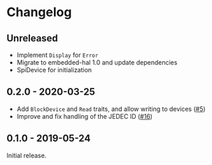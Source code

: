 # Changelog

## Unreleased

* Implement `Display` for `Error`
* Migrate to embedded-hal 1.0 and update dependencies
* SpiDevice for initialization

## 0.2.0 - 2020-03-25

* Add `BlockDevice` and `Read` traits, and allow writing to devices ([#5])
* Improve and fix handling of the JEDEC ID ([#16])

[#5]: https://github.com/jonas-schievink/spi-memory/pull/5
[#16]: https://github.com/jonas-schievink/spi-memory/pull/16

## 0.1.0 - 2019-05-24

Initial release.
